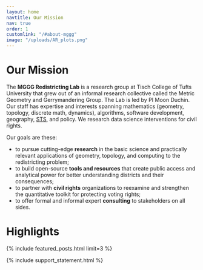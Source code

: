 ```yaml
---
layout: home
navtitle: Our Mission
nav: true
order: 1
customlink: "/#about-mggg"
image: "/uploads/AR_plots.png"
---
```


# Our Mission

The **MGGG Redistricting Lab** is a research group at Tisch College of Tufts University that grew out of an informal research collective called the Metric Geometry and Gerrymandering Group.  The Lab is led by PI Moon Duchin.  Our staff has expertise and interests spanning mathematics (geometry, topology, discrete math, dynamics), algorithms, software development, geography, [STS](as.tufts.edu/sts/), and policy. We research data science interventions for civil rights.

Our goals are these:

- to pursue cutting-edge **research** in the basic science and practically
  relevant applications of geometry, topology, and computing to the
  redistricting problem;
- to build open-source **tools and resources** that create public access and
  analytical power for better understanding districts and their consequences;
- to partner with **civil rights** organizations to reexamine and strengthen the
  quantitative toolkit for protecting voting rights;
- to offer formal and informal expert **consulting** to stakeholders on all
  sides.

# Highlights

{% include featured_posts.html limit=3 %}

{% include support_statement.html %}
